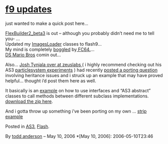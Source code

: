 # [f9 updates](http://custardbelly.com/blog/2006/05/10/f9-updates/)

just wanted to make a quick post here…

[FlexBuilder2_beta3](http://labs.adobe.com/) is out – although you probably didn’t need me to tell you- …  
Updated my [ImagesLoader](http://custardbelly.com/blog/?p=43) classes to flash9…  
My mind is completely [boggled](http://i12.photobucket.com/albums/a239/djrecon83/pingpong5ah.jpg) by[ FC64.](http://codeazur.com.br/stuff/fc64/)…  
[DS Mario Bros](http://www.gamespot.com/ds/action/supermariobrosds/index.html) comin out…

Also… [Josh Tynjala over at zeuslabs ](http://www.zeuslabs.us/)( i highly recommend checking out his AS3 [particlesystem experiments](http://www.zeuslabs.us/archives/63/introduction-to-particle-systems-using-actionscript-3/) ) had recently [posted a porting question](http://www.zeuslabs.us/archives/64/actionscript-3-handling-inheritance/#comments) involving heritance issues and i struck up an example that may have proved helpful… thought i’d post them here as well.

It basically is an [example](http://custardbelly.com/AS3/FruitApp/srcview/index.html) on how to use interfaces and “AS3 abstract” classes to call methods between different subclass implementations. [ download the zip here](http://www.custardbelly.com/downloads/as3/FruitExample.zip).

And i gotta throw up something i’ve been porting on my own … [strip example](javascript:MM_openBrWindow('http://www.custardbelly.com/blog/files/StripExample/index.html','stripExample','resizable=no,width=300,height=100');)

Posted in [AS3](http://custardbelly.com/blog/category/as3/), [Flash](http://custardbelly.com/blog/category/flash/).

By [todd anderson](http://custardbelly.com/blog/author/todd-anderson/) – May 10, 2006
  *[May 10, 2006]: 2006-05-10T23:46
